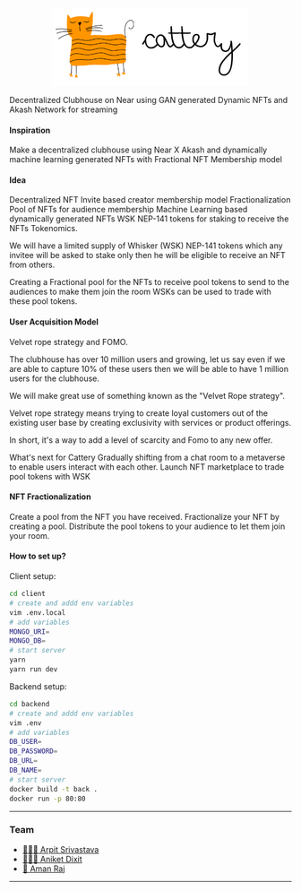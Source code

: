<p align="center"><img src="./client/public/Cattery.png" width="350"></p>

Decentralized Clubhouse on Near using GAN generated Dynamic NFTs and Akash Network for streaming

#### Inspiration

Make a decentralized clubhouse using Near X Akash and dynamically machine learning generated NFTs with Fractional NFT Membership model

#### Idea

Decentralized NFT Invite based creator membership model Fractionalization Pool of NFTs for audience membership Machine Learning based dynamically generated NFTs WSK NEP-141 tokens for staking to receive the NFTs Tokenomics.

We will have a limited supply of Whisker (WSK) NEP-141 tokens which any invitee will be asked to stake only then he will be eligible to receive an NFT from others.

Creating a Fractional pool for the NFTs to receive pool tokens to send to the audiences to make them join the room WSKs can be used to trade with these pool tokens.

#### User Acquisition Model

Velvet rope strategy and FOMO.

The clubhouse has over 10 million users and growing, let us say even if we are able to capture 10% of these users then we will be able to have 1 million users for the clubhouse.

We will make great use of something known as the "Velvet Rope strategy".

Velvet rope strategy means trying to create loyal customers out of the existing user base by creating exclusivity with services or product offerings.

In short, it's a way to add a level of scarcity and Fomo to any new offer.

What's next for Cattery
Gradually shifting from a chat room to a metaverse to enable users interact with each other.
Launch NFT marketplace to trade pool tokens with WSK

#### NFT Fractionalization

Create a pool from the NFT you have received.
Fractionalize your NFT by creating a pool.
Distribute the pool tokens to your audience to let them join your room.

#### How to set up?

Client setup:

```bash
cd client
# create and addd env variables
vim .env.local
# add variables
MONGO_URI=
MONGO_DB=
# start server
yarn
yarn run dev
```

Backend setup:

```bash
cd backend
# create and addd env variables
vim .env
# add variables
DB_USER=
DB_PASSWORD=
DB_URL=
DB_NAME=
# start server
docker build -t back .
docker run -p 80:80
```

---

### Team

- [ 👨🏻‍🎓 Arpit Srivastava](https://github.com/fuzious)
- [ 👨🏻‍💻 Aniket Dixit ](https://github.com/dixitaniket)
- [ 🌊 Aman Raj](https://amanraj.dev/)

---
